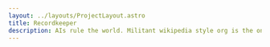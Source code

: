 ```yaml
---
layout: ../layouts/ProjectLayout.astro
title: Recordkeeper
description: AIs rule the world. Militant wikipedia style org is the only trusted source of the 'truth'.
---
```

